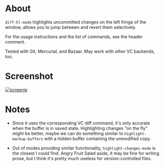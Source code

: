 About
=====

`diff-hl-mode` highlights uncommitted changes on the left fringe of the window,
allows you to jump between and revert them selectively.

For the usage instructions and the list of commands, see the header comment.

Tested with Git, Mercurial, and Bazaar. May work with other VC backends, too.

Screenshot
=====

[![screenie](http://i.imgur.com/bC8dBs.png)](http://i.imgur.com/bC8dB.png)

Notes
=====

* Since it uses the corresponding VC diff command, it's only accurate when the
  buffer is in saved state. Highlighting changes "on the fly" might be better,
  maybe we can do something similar to `highlight-markup-buffers` with a hidden
  buffer containing the unmodified copy.

* Out of modes providing similar functionality, `highlight-changes-mode` is the
  closest I could find. Angry Fruit Salad aside, it may be fine for writing
  prose, but I think it's pretty much useless for version-controlled files.

